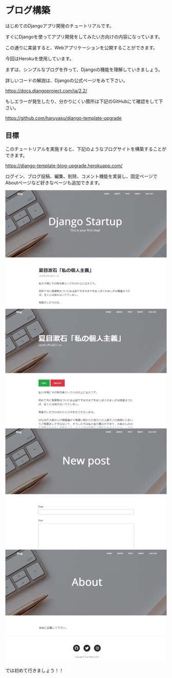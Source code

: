 # ブログ構築

はじめてのDjangoアプリ開発のチュートリアルです。

すぐにDjangoを使ってアプリ開発をしてみたい方向けの内容になっています。

この通りに実装すると、Webアプリケーションを公開することができます。

今回はHerokuを使用しています。

まずは、シンプルなブログを作って、Djangoの機能を理解していきましょう。

詳しいコードの解説は、Djangoの公式ページをみて下さい。

https://docs.djangoproject.com/ja/2.2/

もしエラーが発生したり、分かりにくい箇所は下記のGitHubにて確認をして下さい。

https://github.com/haruyasu/django-template-upgrade

## 目標

このチュートリアルを実施すると、下記のようなブログサイトを構築することができます。

https://django-template-blog-upgrade.herokuapp.com/

ログイン、ブログ投稿、編集、削除、コメント機能を実装し、固定ページでAboutページなど好きなページも追加できます。

![Finish](/img/finish1.png)
![Finish](/img/finish2.png)
![Finish](/img/finish3.png)
![Finish](/img/finish4.png)

では初めて行きましょう！！
